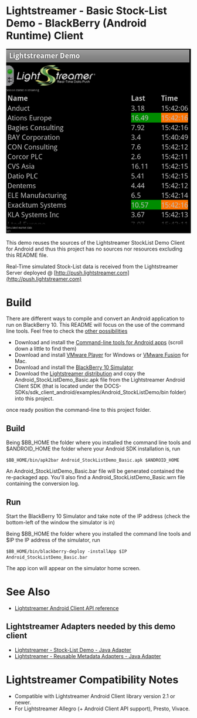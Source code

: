 # Lightstreamer - Basic Stock-List Demo - BlackBerry (Android Runtime) Client #
<!-- START DESCRIPTION Basic Stock-List Demo -->

![screenshot](screenshot.png)

This demo reuses the sources of the Lightstreamer StockList Demo Client for Android and thus this project has no sources nor resources excluding this README file.

Real-Time simulated Stock-List data is received from the Lightstreamer Server deployed @ [http://push.lightstreamer.com](http://push.lightstreamer.com)
<!-- END DESCRIPTION Basic Stock-List Demo -->

# Build #

There are different ways to compile and convert an Android application to run on BlackBerry 10. This README will focus on the use of the command line tools. Feel free to check the [other possibilities](http://developer.blackberry.com/android/)

*   Download and install the [Command-line tools for Android apps](http://developer.blackberry.com/android/tools/) (scroll down a little to find them)
*   Download and install [VMware Player](http://www.vmware.com/products/player/) for Windows or [VMware Fusion](http://www.vmware.com/products/fusion/overview.html) for Mac.
*   Download and install the [BlackBerry 10 Simulator](https://developer.blackberry.com/devzone/develop/simulator/simulator_installing.html)
*   Download the [Lightstreamer distribution](http://www.lightstreamer.com/download) and copy the Android_StockListDemo_Basic.apk file from the Lightstreamer Android Client SDK (that is located under the DOCS-SDKs/sdk_client_android/examples/Android_StockListDemo/bin folder) into this project.

once ready position the command-line to this project folder.

## Build ##

Being $BB_HOME the folder where you installed the command line tools and $ANDROID_HOME the folder where your Android SDK installation is, run
```
$BB_HOME/bin/apk2bar Android_StockListDemo_Basic.apk $ANDROID_HOME
```
An Android_StockListDemo_Basic.bar file will be generated contained the re-packaged app. You'll also find a Android_StockListDemo_Basic.wrn file containing the conversion log.

## Run ##

Start the BlackBerry 10 Simulator and take note of the IP address (check the bottom-left of the window the simulator is in)

Being $BB_HOME the folder where you installed the command line tools and $IP the IP address of the simulator, run
```
$BB_HOME/bin/blackberry-deploy -installApp $IP Android_StockListDemo_Basic.bar
```
The app icon will appear on the simulator home screen.

# See Also #

*   [Lightstreamer Android Client API reference](http://www.lightstreamer.com/docs/client_android_api/index.html)

## Lightstreamer Adapters needed by this demo client ##
<!-- START RELATED_ENTRIES -->

*   [Lightstreamer - Stock-List Demo - Java Adapter](https://github.com/Weswit/Lightstreamer-example-Stocklist-adapter-java)
*   [Lightstreamer - Reusable Metadata Adapters - Java Adapter](https://github.com/Weswit/Lightstreamer-example-ReusableMetadata-adapter-java)

<!-- END RELATED_ENTRIES -->

# Lightstreamer Compatibility Notes #

*   Compatible with Lightstreamer Android Client library version 2.1 or newer.
*   For Lightstreamer Allegro (+ Android Client API support), Presto, Vivace.
